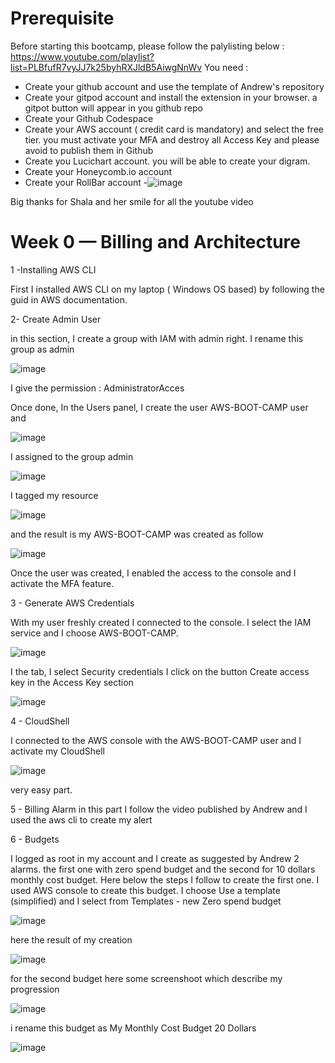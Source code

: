 # Prerequisite
Before starting this bootcamp, please follow the palylisting below :
https://www.youtube.com/playlist?list=PLBfufR7vyJJ7k25byhRXJldB5AiwgNnWv
You need :
  - Create your github account and use the template of Andrew's repository
  - Create your gitpod account and install the extension in your browser. a gitpot button will appear in you github repo
  - Create your Github Codespace
  - Create your AWS account ( credit card is mandatory) and select the free tier. you must activate your MFA and destroy all Access Key and please avoid to publish them in Github
  - Create you Lucichart account. you will be able to create your digram.
  - Create your Honeycomb.io account
  - Create your RollBar account
  -![image](https://user-images.githubusercontent.com/32872009/219142347-fbe80a9e-2110-4fb3-99f6-b198b382b601.png)

 Big thanks for Shala and her smile for all the youtube video


# Week 0 — Billing and Architecture

1 -Installing AWS CLI

First I installed AWS CLI on my laptop ( Windows OS based) by following the guid in AWS documentation.


2-  Create Admin User


 in this section, I create a group with IAM with admin right. I rename this group as admin
 
 ![image](https://user-images.githubusercontent.com/32872009/219869390-5d326273-63c9-4eae-a976-0d07d32d9e3c.png)
 
 I give the permission : AdministratorAcces
 
 Once done, In the Users panel, I create the user AWS-BOOT-CAMP user and 
 
 ![image](https://user-images.githubusercontent.com/32872009/219869535-3e24d937-78c4-48ed-acf1-8caa01bab607.png)

I assigned to the group admin 

![image](https://user-images.githubusercontent.com/32872009/219869547-078a0eb8-aa24-4569-a1b5-41e4ebcaa0ab.png)

I tagged my resource

![image](https://user-images.githubusercontent.com/32872009/219870525-8e7f179d-bff1-4f3b-a151-f52bfa708798.png)

and the result is my AWS-BOOT-CAMP was created as follow

![image](https://user-images.githubusercontent.com/32872009/219870541-fc371639-4fe6-4272-acfe-fd28ff859780.png)


Once the user was created, I enabled the access to the console and I activate the MFA feature.


3 - Generate AWS Credentials

With my user freshly created I connected to the console. I select the IAM service and I choose AWS-BOOT-CAMP. 

![image](https://user-images.githubusercontent.com/32872009/219870773-c11b80bc-5f38-408b-a519-6fc3c9bb7604.png)

I the tab, I select Security credentials I click on the button Create access key in the Access Key section

![image](https://user-images.githubusercontent.com/32872009/219870851-be7a2265-13a5-4d6e-94b1-f996d8a9a03b.png)


4 - CloudShell

I connected to the AWS console with the AWS-BOOT-CAMP user and I activate my CloudShell

![image](https://user-images.githubusercontent.com/32872009/219870596-0fe5a51f-272a-46b5-b264-ee0f8905ba0e.png)

very easy part.

5 - Billing Alarm
in this part I follow the video published by Andrew and I used the aws cli to create my alert

6 - Budgets

I logged as root in my account and I create as suggested by Andrew 2 alarms. the first one with zero spend budget and the second for 10 dollars monthly cost budget.
Here below the steps I follow to create the first one. I used AWS console to create this budget. I choose Use a template (simplified) and I select from Templates - new Zero spend budget

![image](https://user-images.githubusercontent.com/32872009/219864458-bf32cd74-deb3-4e95-bf81-146e10f8f936.png)

here the result of my creation 

![image](https://user-images.githubusercontent.com/32872009/219864534-497ae179-04c1-4dbd-80f3-85415633ad53.png)

for the second budget here some screenshoot which describe my progression

![image](https://user-images.githubusercontent.com/32872009/219864609-e6f382f9-304e-4956-b2ce-de6d7bcf575a.png)

i rename this budget as My Monthly Cost Budget 20 Dollars

![image](https://user-images.githubusercontent.com/32872009/219864623-ad23d2db-cdea-4eb9-9bed-d395ef1ae66e.png)





